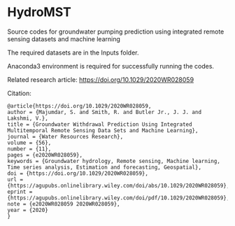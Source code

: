 # HydroMST
Source codes for groundwater pumping prediction using integrated remote sensing datasets and machine learning

The required datasets are in the Inputs folder.

Anaconda3 environment is required for successfully running the codes.

Related research article:  https://doi.org/10.1029/2020WR028059

Citation:
```
@article{https://doi.org/10.1029/2020WR028059,
author = {Majumdar, S. and Smith, R. and Butler Jr., J. J. and Lakshmi, V.},
title = {Groundwater Withdrawal Prediction Using Integrated Multitemporal Remote Sensing Data Sets and Machine Learning},
journal = {Water Resources Research},
volume = {56},
number = {11},
pages = {e2020WR028059},
keywords = {Groundwater hydrology, Remote sensing, Machine learning, Time series analysis, Estimation and forecasting, Geospatial},
doi = {https://doi.org/10.1029/2020WR028059},
url = {https://agupubs.onlinelibrary.wiley.com/doi/abs/10.1029/2020WR028059},
eprint = {https://agupubs.onlinelibrary.wiley.com/doi/pdf/10.1029/2020WR028059},
note = {e2020WR028059 2020WR028059},
year = {2020}
}
```